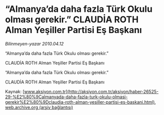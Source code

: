 # “Almanya’da daha fazla Türk Okulu olması gerekir.” CLAUDİA ROTH Alman Yeşiller Partisi Eş Başkanı

*Bilinmeyen-yazar 2010.04.12*

<font class="agenda2NewsSpot">
 “Almanya’da daha fazla Türk Okulu olması gerekir.”

CLAUDİA ROTH Alman Yeşiller Partisi Eş Başkanı
</font>
<font class="newsDetail">
 <p class="MsoNormal">
  “Almanya’da daha fazla Türk Okulu olması gerekir.”
 </p>
 <p class="MsoNormal">
 </p>
 <p class="MsoNormal">
  CLAUDİA ROTH Alman Yeşiller Partisi Eş Başkanı
 </p>
</font>

Kaynak: [www.aksiyon.com.tr](http://aksiyon.com.tr/aksiyon/haber-26525-29-%E2%80%9Calmanyada-daha-fazla-turk-okulu-olmasi-gerekir%E2%80%9Dclaudia-roth-alman-yesiller-partisi-es-baskani.html), [web.archive.org (arşiv bağlantısı)](http://web.archive.org/web/20101209220244/http://aksiyon.com.tr/aksiyon/haber-26525-29-%E2%80%9Calmanyada-daha-fazla-turk-okulu-olmasi-gerekir%E2%80%9Dclaudia-roth-alman-yesiller-partisi-es-baskani.html)
